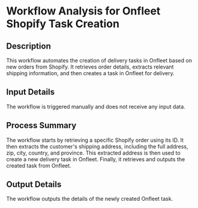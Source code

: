 # Workflow Analysis for Onfleet Shopify Task Creation

## Description
This workflow automates the creation of delivery tasks in Onfleet based on new orders from Shopify. It retrieves order details, extracts relevant shipping information, and then creates a task in Onfleet for delivery.

## Input Details
The workflow is triggered manually and does not receive any input data.

## Process Summary
The workflow starts by retrieving a specific Shopify order using its ID. It then extracts the customer's shipping address, including the full address, zip, city, country, and province. This extracted address is then used to create a new delivery task in Onfleet. Finally, it retrieves and outputs the created task from Onfleet.

## Output Details
The workflow outputs the details of the newly created Onfleet task.

